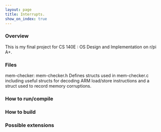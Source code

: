 ```yaml
---
layout: page
title: Interrupts.
show_on_index: true
---
```


### Overview

This is my final project for CS 140E : OS Design and Implementation on r/pi A+.

### Files

mem-checker:
  mem-checker.h
    Defines structs used in mem-checker.c including useful structs for decoding ARM load/store instructions and a struct used to record memory corruptions.

### How to run/compile

### How to build

### Possible extensions
